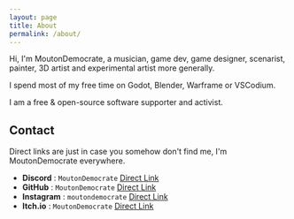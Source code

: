 ```yaml
---
layout: page
title: About
permalink: /about/
---
```


Hi, I'm MoutonDemocrate, a musician, game dev, game designer, scenarist, painter, 3D artist and experimental artist more generally.

I spend most of my free time on Godot, Blender, Warframe or VSCodium.

I am a free & open-source software supporter and activist.

## Contact

Direct links are just in case you somehow don't find me, I'm MoutonDemocrate everywhere.

- **Discord** : `MoutonDemocrate` [Direct Link](https://discord.com/users/367751370217881602)
- **GitHub** : `MoutonDemocrate` [Direct Link](https://github.com/MoutonDemocrate)
- **Instagram** : `moutondemocrate` [Direct Link](https://www.instagram.com/moutondemocrate/)
- **Itch.io** : `MoutonDemocrate` [Direct Link](https://moutondemocrate.itch.io/)